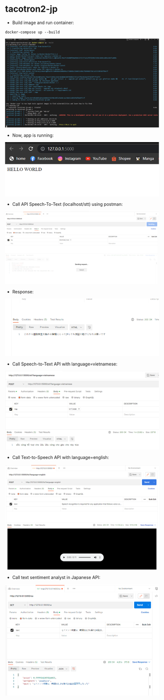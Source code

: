 # tacotron2-jp


- Build image and run container:
```
docker-compose up --build
```

![image](images/220067668-4a18d28c-2758-4e65-9379-8bb0f29a538f.png)

- Now, app is running:

![image](images/220068153-209827a2-a701-4fed-8c49-1a772ded9936.png)

- Call API Speech-To-Text (localhost/stt) using postman:

![image](images/220069276-cad43157-d202-42b3-9c04-2746ca90e74c.png)

- Response:

![image](images/220071957-30dfbb36-0b1a-485d-9834-a4898b600688.png)

- Call Speech-to-Text API with language=vietnamese:

![image](images/220324995-fdf353ff-061b-4995-9130-4cdd962e31e9.png)

- Call Text-to-Speech API with language=english:

![image](images/220331699-ed4870ae-1ac6-4005-854a-48447259eb86.png)

- Call text sentiment analyst in Japanese API:

![image](images/223993086-2c37145b-0eb4-4a26-9453-6109f0d36b43.png)
